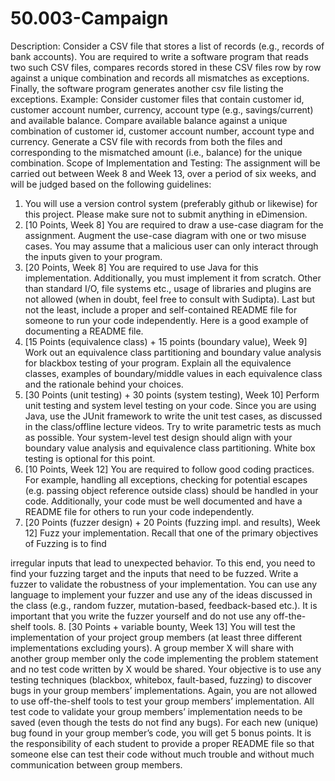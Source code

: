 # 50.003-Campaign

Description: Consider a CSV file that stores a list of records (e.g., records of bank accounts).
You are required to write a software program that reads two such CSV files, compares records
stored in these CSV files row by row against a unique combination and records all mismatches
as exceptions. Finally, the software program generates another csv file listing the exceptions.
Example: Consider customer files that contain customer id, customer account number,
currency, account type (e.g., savings/current) and available balance. Compare available balance
against a unique combination of customer id, customer account number, account type and
currency. Generate a CSV file with records from both the files and corresponding to the
mismatched amount (i.e., balance) for the unique combination.
Scope of Implementation and Testing: The assignment will be carried out between Week 8
and Week 13, over a period of six weeks, and will be judged based on the following guidelines:
1. You will use a version control system (preferably github or likewise) for this project.
Please make sure not to submit anything in eDimension.
2. [10 Points, Week 8] You are required to draw a use-case diagram for the assignment.
Augment the use-case diagram with one or two misuse cases. You may assume that a
malicious user can only interact through the inputs given to your program.
3. [20 Points, Week 8] You are required to use Java for this implementation. Additionally,
you must implement it from scratch. Other than standard I/O, file systems etc., usage of
libraries and plugins are not allowed (when in doubt, feel free to consult with Sudipta).
Last but not the least, include a proper and self-contained README file for someone to
run your code independently. Here is a good example of documenting a README file.
4. [15 Points (equivalence class) + 15 points (boundary value), Week 9] Work out an
equivalence class partitioning and boundary value analysis for blackbox testing of your
program. Explain all the equivalence classes, examples of boundary/middle values in
each equivalence class and the rationale behind your choices.
5. [30 Points (unit testing) + 30 points (system testing), Week 10] Perform unit testing
and system level testing on your code. Since you are using Java, use the JUnit
framework to write the unit test cases, as discussed in the class/offline lecture videos.
Try to write parametric tests as much as possible. Your system-level test design should
align with your boundary value analysis and equivalence class partitioning. White box
testing is optional for this point.
6. [10 Points, Week 12] You are required to follow good coding practices. For example,
handling all exceptions, checking for potential escapes (e.g. passing object reference
outside class) should be handled in your code. Additionally, your code must be well
documented and have a README file for others to run your code independently.
7. [20 Points (fuzzer design) + 20 Points (fuzzing impl. and results), Week 12] Fuzz
your implementation. Recall that one of the primary objectives of Fuzzing is to find

irregular inputs that lead to unexpected behavior. To this end, you need to find your
fuzzing target and the inputs that need to be fuzzed. Write a fuzzer to validate the
robustness of your implementation. You can use any language to implement your fuzzer
and use any of the ideas discussed in the class (e.g., random fuzzer, mutation-based,
feedback-based etc.). It is important that you write the fuzzer yourself and do not use
any off-the-shelf tools.
8. [30 Points + variable bounty, Week 13] You will test the implementation of your project
group members (at least three different implementations excluding yours). A group
member X will share with another group member only the code implementing the
problem statement and no test code written by X would be shared. Your objective is to
use any testing techniques (blackbox, whitebox, fault-based, fuzzing) to discover bugs
in your group members’ implementations. Again, you are not allowed to use off-the-shelf
tools to test your group members’ implementation. All test code to validate your group
members’ implementation needs to be saved (even though the tests do not find any
bugs). For each new (unique) bug found in your group member’s code, you will get 5
bonus points. It is the responsibility of each student to provide a proper README file so
that someone else can test their code without much trouble and without much
communication between group members.
